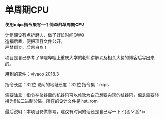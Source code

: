 # 单周期CPU

**使用mips指令集写一个简单的单周期CPU**

计组课设有点折磨人，做了好长时间QWQ                     
造福后辈，便把项目文件公开。                      
严禁倒卖，后果自负！

项目是自己参考了哔哩哔哩上重庆大学的老师讲解以及相关大佬的博客后写出来的。

用到的软件：vivado 2018.3

指令长度：32位
访问的地址长度：32位
指令集：mips

需要注意：指令存储器里的机器码可以修改为自己想要实现的机器码，但是需要转换为8位二进制分隔。所在的设计文件是inst_rom

最后说明：本项目仅供参考，建议有时间的话还是自己写一下ヾ(≧▽≦*)o
